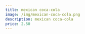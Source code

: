 ```yaml
---
title: mexican coca-cola
image: /img/mexican-coca-cola.png
description: mexican coca-cola
price: 2.50
---
```

